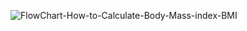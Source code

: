 ![FlowChart-How-to-Calculate-Body-Mass-index-BMI](https://user-images.githubusercontent.com/94156363/142894033-40143cfe-fe44-4159-9a2e-805254dcbd4f.png)

